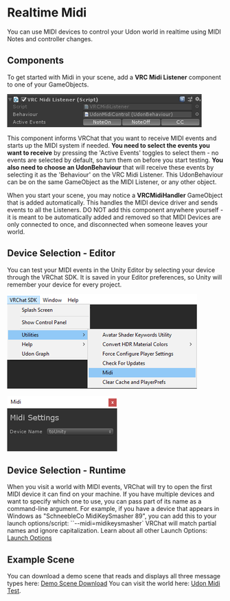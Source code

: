 # Realtime Midi

You can use MIDI devices to control your Udon world in realtime using MIDI Notes and controller changes.

## Components

To get started with Midi in your scene, add a **VRC Midi Listener** component to one of your GameObjects.

![VRCMidiListener](/img/worlds/realtime-midi-215557542-bf65a6ef-47d0-4e2f-8d39-337847db461c.png)

This component informs VRChat that you want to receive MIDI events and starts up the MIDI system if needed. **You need to select the events you want to receive** by pressing the 'Active Events' toggles to select them - no events are selected by default, so turn them on before you start testing. **You also need to choose an UdonBehaviour** that will receive these events by selecting it as the 'Behaviour' on the VRC Midi Listener. This UdonBehaviour can be on the same GameObject as the MIDI Listener, or any other object.

When you start your scene, you may notice a **VRCMidiHandler** GameObject that is added automatically. This handles the MIDI device driver and sends events to all the Listeners. DO NOT add this component anywhere yourself - it is meant to be automatically added and removed so that MIDI Devices are only connected to once, and disconnected when someone leaves your world.

## Device Selection - Editor

You can test your MIDI events in the Unity Editor by selecting your device through the VRChat SDK. It is saved in your Editor preferences, so Unity will remember your device for every project.

![Midi Utility Window](/img/worlds/realtime-midi-215557576-5414eb63-a857-4334-8a8c-05f3b6436773.png)

![Midi Utility Selector](/img/worlds/realtime-midi-215557616-8cc3fd99-0fe4-4564-9413-cc805708cf89.png)

## Device Selection - Runtime

When you visit a world with MIDI events, VRChat will try to open the first MIDI device it can find on your machine. If you have multiple devices and want to specify which one to use, you can pass part of its name as a command-line argument. For example, if you have a device that appears in Windows as "SchneebleCo MidiKeySmasher 89", you can add this to your launch options/script:
``--midi=midikeysmasher`
VRChat will match partial names and ignore capitalization. Learn about all other Launch Options: [Launch Options](https://docs.vrchat.com/docs/launch-options)

## Example Scene

You can download a demo scene that reads and displays all three message types here: [Demo Scene Download](https://www.dropbox.com/s/83zili4e8lkszu7/MidiCubeExample_v4.unitypackage)
You can visit the world here: [Udon Midi Test](https://vrchat.com/home/world/wrld_f8bc6485-dcdf-4646-89d8-14e4772561ee).